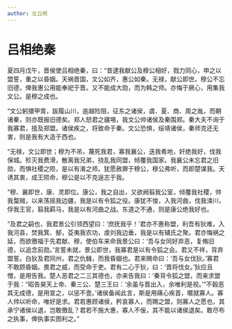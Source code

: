 ```yaml
---
author: 左丘明
---
```


# 吕相绝秦

夏四月戊午，晋侯使吕相绝秦，曰：“昔逮我献公及穆公相好，戮力同心，申之以盟誓，重之以昏姻。天祸晋国，文公如齐，惠公如秦。无禄，献公即世。穆公不忘旧德，俾我惠公用能奉祀于晋。又不能成大勋，而为韩之师。亦悔于厥心，用集我文公。是穆之成也。

“文公躬擐甲胄，跋履山川，逾越险阻，征东之诸侯，虞、夏、商、周之胤，而朝诸秦，则亦既报旧德矣。郑人怒君之疆埸，我文公帅诸侯及秦围郑。秦大夫不询于我寡君，擅及郑盟。诸侯疾之，将致命于秦。文公恐惧，绥靖诸侯，秦师克还无害，则是我有大造于西也。

“无禄，文公即世；穆为不吊，蔑死我君，寡我襄公，迭我肴地，奸绝我好，伐我保城。殄灭我费滑，散离我兄弟，挠乱我同盟，倾覆我国家。我襄公未忘君之旧勋，而惧社稷之陨，是以有淆之师。犹愿赦罪于穆公，穆公弗听，而即楚谋我。天诱其衷，成王陨命，穆公是以不克逞志于我。

“穆、襄即世，康、灵即位。康公，我之自出，又欲阙翦我公室，倾覆我社稷，帅我蝥贼，以来荡摇我边疆，我是以有令狐之役。康犹不悛，入我河曲，伐我涑川，俘我王官，翦我羁马，我是以有河曲之战。东道之不通，则是康公绝我好也。

“及君之嗣也，我君景公引领西望曰：‘庶抚我乎！’君亦不惠称盟，利吾有狄难，入我河县，焚我箕、郜，芟夷我农功，虔刘我边垂，我是以有辅氏之聚。君亦悔祸之延，而欲徼福于先君献、穆，使伯车来命我景公曰：‘吾与女同好弃恶，复脩旧德，以追念前勋。’言誓未就，景公即世，我寡君是以有令狐之会。君又不祥，背弃盟誓。白狄及君同州，君之仇雠，而我昏姻也。君来赐命曰：‘吾与女伐狄。’寡君不敢顾昏姻。畏君之威，而受命于吏。君有二心于狄，曰：‘晋将伐女。’狄应且憎，是用告我。楚人恶君之二三其德也，亦来告我曰：‘秦背令狐之盟，而来求盟于我：“昭告昊天上帝、秦三公、楚三王曰：‘余虽与晋出入，余唯利是视。’”不榖恶其无成德，是用宣之，以惩不壹。’诸侯备闻此言，斯是用痛心疾首，暱就寡人。寡人帅以听命，唯好是求。君若惠顾诸侯，矜哀寡人，而赐之盟，则寡人之愿也，其承宁诸侯以退，岂敢徼乱？君若不施大惠，寡人不佞，其不能以诸侯退矣。敢尽布之执事，俾执事实图利之。”